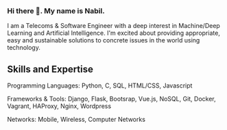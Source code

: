 ### Hi there 👋. My name is Nabil.
I am a Telecoms & Software Engineer with a deep interest in Machine/Deep Learning and Artificial Intelligence. I'm excited about providing appropriate, easy and sustainable solutions to concrete issues in the world using technology.

## Skills and Expertise
Programming Languages: Python, C, SQL, HTML/CSS, Javascript

Frameworks & Tools: Django, Flask, Bootsrap, Vue.js, NoSQL, Git, Docker, Vagrant, HAProxy, Nginx, Wordpress
  
Networks: Mobile, Wireless, Computer Networks


<!--
**nabil2i/nabil2i** is a ✨ _special_ ✨ repository because its `README.md` (this file) appears on your GitHub profile.

Here are some ideas to get you started:

- 🔭 I’m currently working on ...
- 🌱 I’m currently learning ...
- 👯 I’m looking to collaborate on ...
- 🤔 I’m looking for help with ...
- 💬 Ask me about ...
- 📫 How to reach me: ...
- 😄 Pronouns: ...
- ⚡ Fun fact: ...
-->
